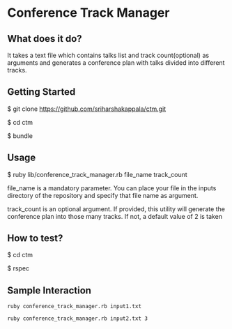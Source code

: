 # Conference Track Manager

## What does it do?

It takes a text file which contains talks list and track count(optional) as arguments and generates a conference plan with talks divided into different tracks.

## Getting Started

  $ git clone https://github.com/sriharshakappala/ctm.git

  $ cd ctm

  $ bundle

## Usage

  $ ruby lib/conference_track_manager.rb file_name track_count

  file_name is a mandatory parameter. You can place your file in the inputs directory of the repository and specify that file name as argument.

  track_count is an optional argument. If provided, this utility will generate the conference plan into those many tracks. If not, a default value of 2 is taken

## How to test?

  $ cd ctm

  $ rspec

## Sample Interaction

`ruby conference_track_manager.rb input1.txt`

`ruby conference_track_manager.rb input2.txt 3`
